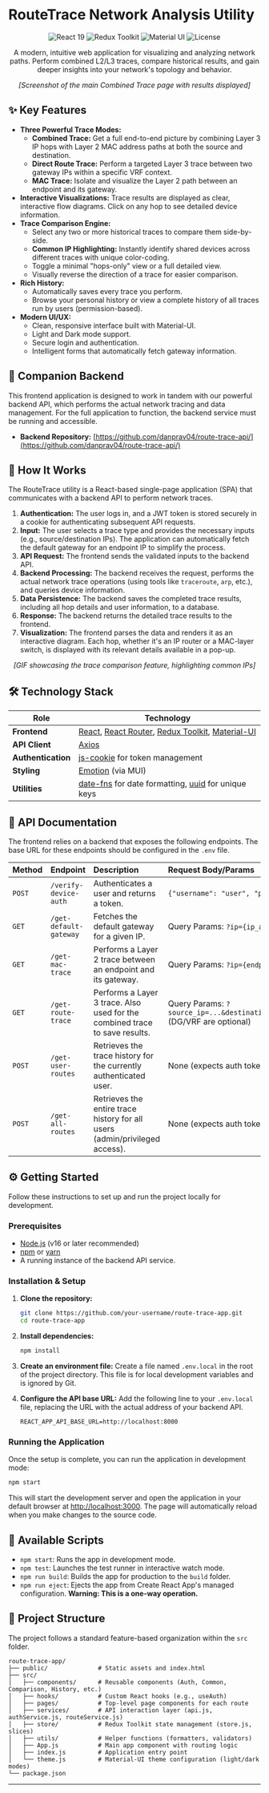 # RouteTrace Network Analysis Utility

<p align="center">
  <img src="https://img.shields.io/badge/react-19-blue.svg?logo=react" alt="React 19">
  <img src="https://img.shields.io/badge/redux-toolkit-purple.svg?logo=redux" alt="Redux Toolkit">
  <img src="https://img.shields.io/badge/mui-v7-blue.svg?logo=mui" alt="Material UI">
  <img src="https://img.shields.io/badge/license-MIT-green.svg" alt="License">
</p>

<p align="center">
  A modern, intuitive web application for visualizing and analyzing network paths. Perform combined L2/L3 traces, compare historical results, and gain deeper insights into your network's topology and behavior.
</p>

<p align="center">
  <em>[Screenshot of the main Combined Trace page with results displayed]</em>
</p>

## ✨ Key Features

*   **Three Powerful Trace Modes:**
    *   **Combined Trace:** Get a full end-to-end picture by combining Layer 3 IP hops with Layer 2 MAC address paths at both the source and destination.
    *   **Direct Route Trace:** Perform a targeted Layer 3 trace between two gateway IPs within a specific VRF context.
    *   **MAC Trace:** Isolate and visualize the Layer 2 path between an endpoint and its gateway.
*   **Interactive Visualizations:** Trace results are displayed as clear, interactive flow diagrams. Click on any hop to see detailed device information.
*   **Trace Comparison Engine:**
    *   Select any two or more historical traces to compare them side-by-side.
    *   **Common IP Highlighting:** Instantly identify shared devices across different traces with unique color-coding.
    *   Toggle a minimal "hops-only" view or a full detailed view.
    *   Visually reverse the direction of a trace for easier comparison.
*   **Rich History:**
    *   Automatically saves every trace you perform.
    *   Browse your personal history or view a complete history of all traces run by users (permission-based).
*   **Modern UI/UX:**
    *   Clean, responsive interface built with Material-UI.
    *   Light and Dark mode support.
    *   Secure login and authentication.
    *   Intelligent forms that automatically fetch gateway information.

## 🤝 Companion Backend

This frontend application is designed to work in tandem with our powerful backend API, which performs the actual network tracing and data management. For the full application to function, the backend service must be running and accessible.

*   **Backend Repository:** [https://github.com/danprav04/route-trace-api/](https://github.com/danprav04/route-trace-api/)

## 🚀 How It Works

The RouteTrace utility is a React-based single-page application (SPA) that communicates with a backend API to perform network traces.

1.  **Authentication:** The user logs in, and a JWT token is stored securely in a cookie for authenticating subsequent API requests.
2.  **Input:** The user selects a trace type and provides the necessary inputs (e.g., source/destination IPs). The application can automatically fetch the default gateway for an endpoint IP to simplify the process.
3.  **API Request:** The frontend sends the validated inputs to the backend API.
4.  **Backend Processing:** The backend receives the request, performs the actual network trace operations (using tools like `traceroute`, `arp`, etc.), and queries device information.
5.  **Data Persistence:** The backend saves the completed trace results, including all hop details and user information, to a database.
6.  **Response:** The backend returns the detailed trace results to the frontend.
7.  **Visualization:** The frontend parses the data and renders it as an interactive diagram. Each hop, whether it's an IP router or a MAC-layer switch, is displayed with its relevant details available in a pop-up.

<p align="center">
  <em>[GIF showcasing the trace comparison feature, highlighting common IPs]</em>
</p>

## 🛠️ Technology Stack

| Role             | Technology                                                                                                  |
| ---------------- | ----------------------------------------------------------------------------------------------------------- |
| **Frontend**     | [React](https://reactjs.org/), [React Router](https://reactrouter.com/), [Redux Toolkit](https://redux-toolkit.js.org/), [Material-UI](https://mui.com/) |
| **API Client**   | [Axios](https://axios-http.com/)                                                                            |
| **Authentication** | [js-cookie](https://github.com/js-cookie/js-cookie) for token management                                    |
| **Styling**      | [Emotion](https://emotion.sh/) (via MUI)                                                                    |
| **Utilities**    | [date-fns](https://date-fns.org/) for date formatting, [uuid](https://github.com/uuidjs/uuid) for unique keys |

## 🔌 API Documentation

The frontend relies on a backend that exposes the following endpoints. The base URL for these endpoints should be configured in the `.env` file.

| Method | Endpoint                 | Description                                                                                             | Request Body/Params                                                                                                        |
| :----- | :----------------------- | :------------------------------------------------------------------------------------------------------ | :------------------------------------------------------------------------------------------------------------------------- |
| `POST` | `/verify-device-auth`    | Authenticates a user and returns a token.                                                               | `{"username": "user", "password": "pw"}`                                                                                   |
| `GET`  | `/get-default-gateway`   | Fetches the default gateway for a given IP.                                                             | Query Params: `?ip={ip_address}`                                                                                           |
| `GET`  | `/get-mac-trace`         | Performs a Layer 2 trace between an endpoint and its gateway.                                           | Query Params: `?ip={endpoint_ip}&dg={gateway_ip}`                                                                          |
| `GET`  | `/get-route-trace`       | Performs a Layer 3 trace. Also used for the combined trace to save results.                             | Query Params: `?source_ip=...&destination_ip=...&source_dg=...&destination_dg=...&vrf=...` (DG/VRF are optional)            |
| `POST` | `/get-user-routes`       | Retrieves the trace history for the currently authenticated user.                                       | None (expects auth token)                                                                                                  |
| `POST` | `/get-all-routes`        | Retrieves the entire trace history for all users (admin/privileged access).                             | None (expects auth token)                                                                                                  |

## ⚙️ Getting Started

Follow these instructions to set up and run the project locally for development.

### Prerequisites

*   [Node.js](https://nodejs.org/) (v16 or later recommended)
*   [npm](https://www.npmjs.com/) or [yarn](https://yarnpkg.com/)
*   A running instance of the backend API service.

### Installation & Setup

1.  **Clone the repository:**
    ```bash
    git clone https://github.com/your-username/route-trace-app.git
    cd route-trace-app
    ```

2.  **Install dependencies:**
    ```bash
    npm install
    ```

3.  **Create an environment file:**
    Create a file named `.env.local` in the root of the project directory. This file is for local development variables and is ignored by Git.

4.  **Configure the API base URL:**
    Add the following line to your `.env.local` file, replacing the URL with the actual address of your backend API.
    ```
    REACT_APP_API_BASE_URL=http://localhost:8000
    ```

### Running the Application

Once the setup is complete, you can run the application in development mode:

```bash
npm start
```

This will start the development server and open the application in your default browser at [http://localhost:3000](http://localhost:3000). The page will automatically reload when you make changes to the source code.

## 📜 Available Scripts

*   `npm start`: Runs the app in development mode.
*   `npm test`: Launches the test runner in interactive watch mode.
*   `npm run build`: Builds the app for production to the `build` folder.
*   `npm run eject`: Ejects the app from Create React App's managed configuration. **Warning: This is a one-way operation.**

## 📂 Project Structure

The project follows a standard feature-based organization within the `src` folder.

```
route-trace-app/
├── public/              # Static assets and index.html
├── src/
│   ├── components/      # Reusable components (Auth, Common, Comparison, History, etc.)
│   ├── hooks/           # Custom React hooks (e.g., useAuth)
│   ├── pages/           # Top-level page components for each route
│   ├── services/        # API interaction layer (api.js, authService.js, routeService.js)
│   ├── store/           # Redux Toolkit state management (store.js, slices)
│   ├── utils/           # Helper functions (formatters, validators)
│   ├── App.js           # Main app component with routing logic
│   ├── index.js         # Application entry point
│   └── theme.js         # Material-UI theme configuration (light/dark modes)
└── package.json
```

---
